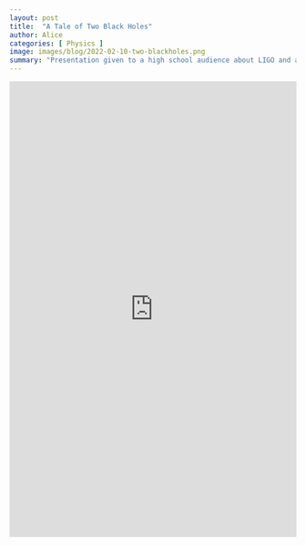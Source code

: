 ```yaml
---
layout: post
title:  "A Tale of Two Black Holes"
author: Alice
categories: [ Physics ]
image: images/blog/2022-02-10-two-blackholes.png
summary: "Presentation given to a high school audience about LIGO and a naive model of the collision of two black holes."
---
```


<embed src="https://drive.google.com/file/d/1re9SBSTasaalOPWl87ApE4qgDfTfh-OE/preview" width="100%" height ="800"/>